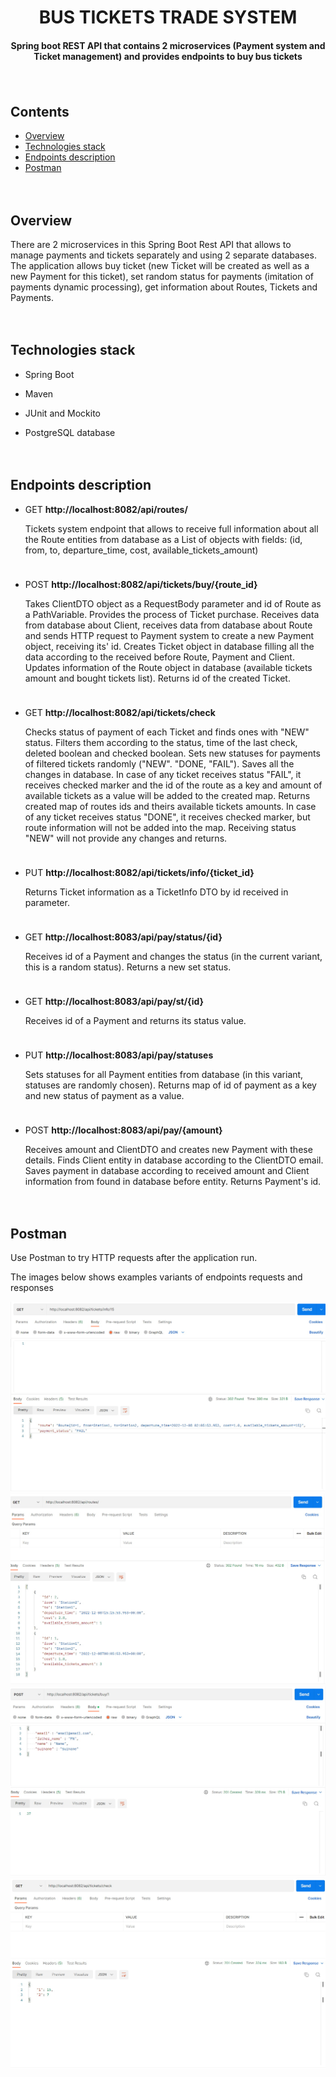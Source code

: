 <h1 align="center">BUS TICKETS TRADE SYSTEM</h1>
<h4 align="center">Spring boot REST API that contains 2 microservices (Payment system and Ticket management) and provides endpoints to buy bus tickets</h4>

<div style="padding: 10px 0"></div> <!--spacing 20px-->

<h2>Contents</h2>
<ul>
    <li>
        <a href="#overview">Overview</a>
    </li>
    <li>
        <a href="#technologies-stack">Technologies stack</a>
    </li>
    <li>
        <a href="#endpoints-description">Endpoints description</a>
    </li>
    <li>
        <a href="#postman">Postman</a>
    </li>
</ul>

<div style="padding: 10px 0"></div> <!--spacing 20px-->

<h2 id="overview">Overview</h2>
<p>There are 2 microservices in this Spring Boot Rest API that allows to manage payments and 
tickets separately and using 2 separate databases. 
The application allows buy ticket (new Ticket will be created as well as a new Payment for this ticket), 
set random status for payments (imitation of payments dynamic processing), 
get information about Routes, Tickets and Payments.</p>

<div style="padding: 10px 0"></div> <!--spacing 20px-->

<h2 id="technologies-stack">Technologies stack</h2>
<ul>
    <li>
        <p>Spring Boot</p>
    </li>
    <li>
        <p>Maven</p>
    </li>
    <li>
        <p>JUnit and Mockito</p>
    </li>
    <li>
        <p>PostgreSQL database</p>
    </li>
</ul>

<div style="padding: 10px 0"></div> <!--spacing 20px-->

<h2 id="endpoints-description">Endpoints description</h2>
<ul>
    <li>
        <p>GET <b>http://localhost:8082/api/routes/</b></p>
        <p>
            Tickets system endpoint that allows to receive full information about all the Route 
            entities from database as a List of objects with fields: (id, from, to, departure_time, cost, available_tickets_amount)
        </p>
    </li>
<div style="padding: 5px 0"></div> <!--spacing 10px-->
    <li>
        <p>POST <b>http://localhost:8082/api/tickets/buy/{route_id}</b></p>
        <p>
            Takes ClientDTO object as a RequestBody parameter and id of Route as a PathVariable. 
            Provides the process of Ticket purchase. Receives data from database about Client, 
            receives data from database about Route and sends HTTP request to Payment system to create
            a new Payment object, receiving its' id. 
            Creates Ticket object in database filling all the data according to the received before
            Route, Payment and Client. Updates information of the Route object in database (available tickets amount and 
            bought tickets list). Returns id of the created Ticket. 
        </p>
    </li>
<div style="padding: 5px 0"></div> <!--spacing 10px-->
    <li>
        <p>GET <b>http://localhost:8082/api/tickets/check</b></p>
        <p>
            Checks status of payment of each Ticket and finds ones with "NEW" status. Filters them according to the 
            status, time of the last check, deleted boolean and checked boolean. Sets new statuses for payments of 
            filtered tickets randomly ("NEW". "DONE, "FAIL"). Saves all the changes in database. 
            In case of any ticket receives status "FAIL", it receives checked marker and the id of the route as a key 
            and amount of available tickets as a value will be added to the created map. Returns created map of routes 
            ids and theirs available tickets amounts. 
            In case of any ticket receives status "DONE", it receives checked marker, but route information will not be added
            into the map. 
            Receiving status "NEW" will not provide any changes and returns. 
        </p>
    </li>
<div style="padding: 5px 0"></div> <!--spacing 10px-->
    <li>
        <p>PUT <b>http://localhost:8082/api/tickets/info/{ticket_id}</b></p>
        <p>
            Returns Ticket information as a TicketInfo DTO by id received in parameter.
        </p>
    </li>
<div style="padding: 5px 0"></div> <!--spacing 10px-->
    <li>
        <p>GET <b>http://localhost:8083/api/pay/status/{id}</b></p>
        <p>
            Receives id of a Payment and changes the status (in the current variant, this is a random status). Returns a new set status.
        </p>
    </li>
<div style="padding: 5px 0"></div> <!--spacing 10px-->
    <li>
        <p>GET <b>http://localhost:8083/api/pay/st/{id}</b></p>
        <p>
            Receives id of a Payment and returns its status value. 
        </p>
    </li>
<div style="padding: 5px 0"></div> <!--spacing 10px-->
    <li>
        <p>PUT <b>http://localhost:8083/api/pay/statuses</b></p>
        <p>
            Sets statuses for all Payment entities from database (in this variant, statuses are randomly chosen). 
            Returns map of id of payment as a key and new status of payment as a value.
        </p>
    </li>
<div style="padding: 5px 0"></div> <!--spacing 10px-->
    <li>
        <p>POST <b>http://localhost:8083/api/pay/{amount}</b></p>
        <p>
            Receives amount and ClientDTO and creates new Payment with these details. 
            Finds Client entity in database according to the ClientDTO email. 
            Saves payment in database according to received amount and Client information 
            from found in database before entity. Returns Payment's id.
        </p>
    </li>
</ul>

<div style="padding: 10px 0"></div> <!--spacing 20px-->

<h2 id="postman">Postman</h2>
<p>Use Postman to try HTTP requests after the application run. </p>
<p>The images below shows examples variants of endpoints requests and responses</p>

<img src="./demo_img/ticketinfo.jpg" alt="postman panel 1">

<img src="./demo_img/routes.jpg" alt="postman panel 1">

<img src="./demo_img/buyticket.jpg" alt="postman panel 2">

<img src="./demo_img/check.jpg" alt="postman panel 3">

<div style="padding: 10px 0"></div> <!--spacing 20px-->